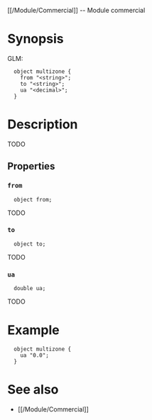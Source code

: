 [[/Module/Commercial]] -- Module commercial

# Synopsis
GLM:
~~~
  object multizone {
    from "<string>";
    to "<string>";
    ua "<decimal>";
  }
~~~

# Description

TODO

## Properties

### `from`
~~~
  object from;
~~~

TODO

### `to`
~~~
  object to;
~~~

TODO

### `ua`
~~~
  double ua;
~~~

TODO

# Example

~~~
  object multizone {
    ua "0.0";
  }
~~~

# See also
* [[/Module/Commercial]]

